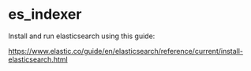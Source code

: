 # es_indexer
Install and run elasticsearch using this guide:

https://www.elastic.co/guide/en/elasticsearch/reference/current/install-elasticsearch.html
